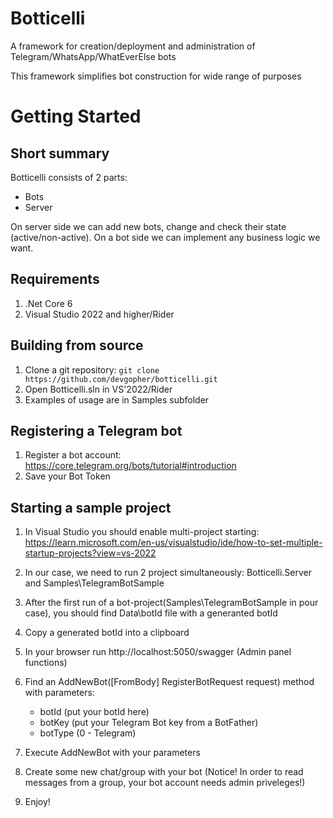 # Botticelli
A framework for creation/deployment and administration of Telegram/WhatsApp/WhatEverElse bots

This framework simplifies bot construction for wide range of purposes


# Getting Started

## Short summary
Botticelli consists of 2 parts: 
- Bots
- Server

On server side we can add new bots, change and check their state (active/non-active).
On a bot side we can implement any business logic we want.

## Requirements
1. .Net Core 6
2. Visual Studio 2022 and higher/Rider

## Building from source

1. Clone a git repository: ``` git clone https://github.com/devgopher/botticelli.git ```
2. Open Botticelli.sln in VS'2022/Rider
3. Examples of usage are in Samples subfolder

## Registering a Telegram bot
1. Register a bot account: https://core.telegram.org/bots/tutorial#introduction
2. Save your Bot Token

## Starting a sample project
1. In Visual Studio you should enable multi-project starting: https://learn.microsoft.com/en-us/visualstudio/ide/how-to-set-multiple-startup-projects?view=vs-2022

2. In our case, we need to run 2 project simultaneously: Botticelli.Server and Samples\TelegramBotSample
3. After the first run of a bot-project(Samples\TelegramBotSample in pour case), you should find Data\botId file with a generanted botId
4. Copy a generated botId into a clipboard
5. In your browser run http://localhost:5050/swagger (Admin panel functions)
6. Find an AddNewBot([FromBody] RegisterBotRequest request) method with parameters:
	- botId (put your botId here)
	- botKey (put your Telegram Bot key from a BotFather)
	- botType (0 - Telegram)
7. Execute AddNewBot with your parameters
8. Create some new chat/group with your bot (Notice! In order to read messages from a group, your bot account needs admin priveleges!)
9. Enjoy!